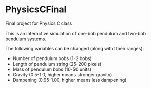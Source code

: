 # PhysicsCFinal
Final project for Physics C class

This is an interactive simulation of one-bob pendulum and two-bob pendulum systems.

The following variables can be changed (along witht their ranges):
- Number of pendulum bobs (1-2 bobs)
- Length of pendulum string (25-200 pixels)
- Mass of pendulum bobs (10-50 units)
- Gravity (0.5-1.0, higher means stronger gravity)
- Dampening (0.95-1.00, higher means less dampening)
